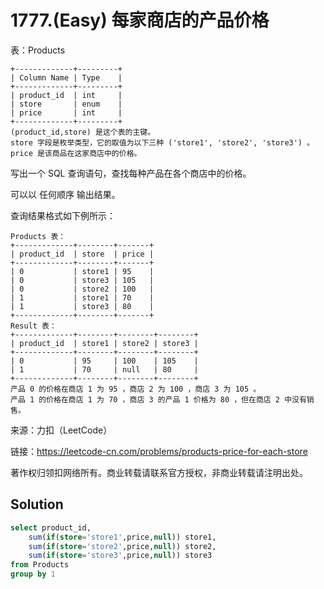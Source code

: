 # 1777.(Easy) 每家商店的产品价格

表：Products
```
+-------------+---------+
| Column Name | Type    |
+-------------+---------+
| product_id  | int     |
| store       | enum    |
| price       | int     |
+-------------+---------+
(product_id,store) 是这个表的主键。
store 字段是枚举类型，它的取值为以下三种 ('store1', 'store2', 'store3') 。
price 是该商品在这家商店中的价格。
```

写出一个 SQL 查询语句，查找每种产品在各个商店中的价格。

可以以 任何顺序 输出结果。

查询结果格式如下例所示：
```
Products 表：
+-------------+--------+-------+
| product_id  | store  | price |
+-------------+--------+-------+
| 0           | store1 | 95    |
| 0           | store3 | 105   |
| 0           | store2 | 100   |
| 1           | store1 | 70    |
| 1           | store3 | 80    |
+-------------+--------+-------+
Result 表：
+-------------+--------+--------+--------+
| product_id  | store1 | store2 | store3 |
+-------------+--------+--------+--------+
| 0           | 95     | 100    | 105    |
| 1           | 70     | null   | 80     |
+-------------+--------+--------+--------+
产品 0 的价格在商店 1 为 95 ，商店 2 为 100 ，商店 3 为 105 。
产品 1 的价格在商店 1 为 70 ，商店 3 的产品 1 价格为 80 ，但在商店 2 中没有销售。
```

来源：力扣（LeetCode）

链接：https://leetcode-cn.com/problems/products-price-for-each-store 

著作权归领扣网络所有。商业转载请联系官方授权，非商业转载请注明出处。



## Solution 

```sql
select product_id,
    sum(if(store='store1',price,null)) store1, 
    sum(if(store='store2',price,null)) store2, 
    sum(if(store='store3',price,null)) store3
from Products
group by 1
```
    